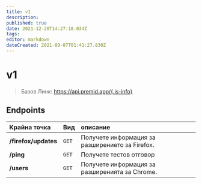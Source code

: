 ```yaml
---
title: v1
description:
published: true
date: 2021-12-20T14:27:18.034Z
tags:
editor: markdown
dateCreated: 2021-09-07T01:41:27.830Z
---
```


# v1

> Базов Линк: https://api.premid.app/{.is-info}


## Endpoints

<table>
  <thead>
    <tr>
      <th style="text-align:left">Крайна точка</th>
      <th style="text-align:left">Вид</th>
      <th style="text-align:left">описание</th>
    </tr>
  </thead>
  <tbody>
    <tr>
      <td style="text-align:left"><b>/firefox/updates</b>
      </td>
      <td style="text-align:left"><code>GET</code></td>
      <td style="text-align:left">Получете информация за разширението за Firefox.</td>
    </tr>
    <tr>
      <td style="text-align:left"><b>/ping</b>
      </td>
      <td style="text-align:left"><code>GET</code></td>
      <td style="text-align:left">Получете тестов отговор</td>
    </tr>
    <tr>
      <td style="text-align:left"><b>/users</b>
      </td>
      <td style="text-align:left"><code>GET</code></td>
      <td style="text-align:left">Получете информация за разширенията за Chrome.</td>
    </tr>
  </tbody>
</table>

